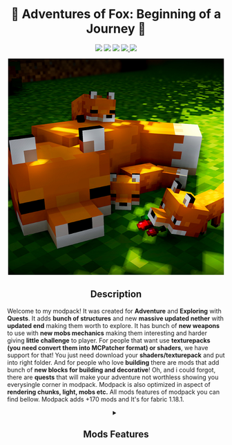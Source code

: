 <h1 align="center"> 🦊 Adventures of Fox: Beginning of a Journey 🦊 </h1>

<p align="center">
<img src="https://img.shields.io/badge/version-Alpha-yellow?style=for-the-badge">
<img src="https://img.shields.io/badge/Minecraft-1.18.1-62B47A?style=for-the-badge&logo=minecraft">
<img src="https://img.shields.io/badge/ModLoader-Fabric-success?style=for-the-badge">
<a href="https://www.curseforge.com/minecraft/modpacks/adventure-of-fox-beggining-of-jurney">
<img src="https://img.shields.io/badge/distribution-CurseForge-6441A4?style=for-the-badge&logo=curseforge">
</a>
<img src="https://cf.way2muchnoise.eu/short_adventure-of-fox-beggining-of-jurney.svg?badge_style=for_the_badge">
</p>

<p align="center">
    <img width="500" height="500" src="icon.png">
</p>

<h2 align="center">Description</h2>

Welcome to my modpack! It was created for **Adventure** and **Exploring** with **Quests**. It adds **bunch of structures** and new **massive updated nether** with **updated end** making them worth to explore. It has bunch of **new weapons** to use with **new mobs mechanics** making them interesting and harder giving **little challenge** to player. For people that want use **texturepacks (you need convert them into MCPatcher format) or shaders**, we have support for that! You just need download your **shaders/texturepack** and put into right folder. And for people who love **building** there are mods that add bunch of **new blocks for building and decorative**! Oh, and i could forgot, there are **quests** that will make your adventure not worthless showing you everysingle corner in modpack. Modpack is also optimized in aspect of **rendering chunks, light, mobs etc.** All mods features of modpack you can find bellow. Modpack adds +170 mods and It's for fabric 1.18.1.

<details> 
    <summary align="center"><h2 align="center">Mods Features</h2></summary>
    
- **Additional Additions** adds new use for useless items like copper, amethyst etc.
- **Advenced Netherite** adds new use for netherite
- **AdventureZ** adds new endbosses with other creatures
- **All Dimension Heigh Increase** increases high to match overworld
- **Alloy Forgery** adds alloys to the game
- **Ambient Environment** adds ambiance into the game
- **Amplified Nether** makes nether huge nether
- **Animatica** adds animations to textures
- **AppleSkin** adds useful informations about food/hunger
- **Armor Sound Tweak** plays sounds when (un)equip armor
- **AttributeFix** removes attributes limits
- **Awesome Dungeon** adds new structures/dungeons into the world
- **Basic Shields** adds new shields into the game
- **Better Animal Plus** adds bunch of new mobs, with armor/food/blocks
- **Better Compatibility Checker** adds compatibility check for modpack versions
- **Better Mount HUD** improves HUD when riding hourse
- **Better Sodium Video Settings Button** moves sodium settings 
- **Better Than Mending** quality lives tweak for mending
- **BetterEnd** updates End dimension
- **BetterNether** updates Nether dimension
- **BLockus** adds new blocks into the game
- **CIT Resewn** Re-implements MCPatcher's CIT
- **Cammie's Combat Tweaks** updates PVP and PvE
- **Chat Heads** adds heads into chat
- **Cherished Worlds** makes possibility to pin your favorite world
- **Chunky Pregenerator** pre-generates world (very useful mod)
- **Clear Skies** matches horizon and fog with sky color
- **Client Tweaks** fixing minecraft with small tweaks to the game
- **Clumps** clumps XP reducing lags
- **Colormatic** custumize hardcoded colors with texturepack
- **Compact Status Effects** reduces size of status effect
- **C2ME** optimize chunk rendering
- **Continuity** allows connecting textures
- **Controlling** adds search bar for keybinds
- **Crawl** allows you to crawl
- **Crying Portals** makes possibility to make portal from crying obsidian
- **CraftPresence** discord presence
- **Culinaire** expands foodstuff in the game
- **Cull Leaves** adds culling into leaf block
- **Custom Splash Screen** allows changing splash screen
- **CEM** allows loading custom entity models by texturepack
- **Dark Enchanting** gives possibility to choose own enchantments by cost of more XP
- **Dark Paintings** adds more paintings
- **Decorative Blocks** more block to build with
- **Dehydration** adds need to drink water
- **Difficulty+** makes every mob more dangerous by getting XP
- **Dimension Fix** fixes dimensions when one is being removed
- **Double Doors** makes doors, fences etc open simultaneously
- **DragonLoot** adds loot to dragon
- **Dual Riders** two players cna ride one horse at the same time
- **Dungeon Plus** adds new dungeons
- **Dynamic FPS** improve performance when minecraft is in background
- **Dynamic Music** adds more music
- **Ears** more skin customization and fix for pre1.9 skins
- **Earth2Java** ports earth mobs/blocks into minecraft java edition
- **Eating Animation** makes drinking and eating fancy
- **Effective** adds ambiance into game and enhances immersion
- **Emerald Geodes** adds emerald and quartz geodes
- **Enchantment Descriptions** adds descriptions to enchantments 
- **End Goblin Traders** adds goblins into end
- **EnvironmentZ** adds temperature into game
- **Equipment Compare** adds easy system to compare armor
- **Explorer's Compass** adds compass to search for structures
- **FPS Reducer** if player don't makes any interactions it reduces GPU and CPU use
- **Fabric Capes** adds support of capes from OptiFine, LabyMod etc
- **Fabrication** adds huge collection of small tweaks into game
- **Fabrishot** takes bigger screenshots
- **FancyMenu** adds customization into menu
- **Fast Furnace** tweaks for furnace
- **FastBench** tweaks for workbench
- **FerriteCore** memory usage optimizations
- **Fix Experience Bug** fixes XP when dimension hopping
- **Forgotten Recipes** adds recipes that should be in Caves & Cliffs update
- **FTB Teams** adds teams to game
- **FTB Quests** adds quests
- **FTB Chunks** gives ability for players to claim chunks
- **GUI Clock** adds GUI/HUD to clock
- **Giant Spawn** makes giants spawn naturally
- **Goblin Traders** adds goblin traders into game
- **Grass Bypass** makes grass less annoying when fighting 
- **Grim's Transportables** adds new possibilities to transportion
- **Help Wanted** attracts villagers for work
- **Hover Pets** adds craftable pets into game <3
- **Indium** provides fabric rendering support for sodium
- **Inventory HUD+** makes inventory better
- **Inventory Sorting** adds sorting into inventory
- **Iris** adds shaders support
- **Illuminaties** adds new light into gamr
- **Item Model Fix** fixes models of items
- **Just an End Anchor** adds anchor to end
- **Krypton** optimize networking stacking
- **LambdaBetterGrass** adds better grass and better snow
- **Language Reload** makes changing language instant
- **Lapis Reserve** makes lapis stay in enchanting table
- **LazyDFU** makes game starting faster
- **Light Overlay** adds lighting overlay
- **Lithium** improves server preformence
- **Lovely Snails** adds snails
- **MC Dungeons Artifacts** brings artifacts from dungeons into java
- **MC Dungeons Weapons** bring weapons from dungeons into java
- **Mo' Structures** adds structures into game
- **Mod Menu** adds mod menu
- **More Axolotl Variants** adds more axolotls
- **More Banner Features** adds features to banner
- **More Death Messages** adds more death messages
- **Motschen's Puddles** makes rain create puddles
- **Mouse Tweaks** makes mouse more comfortable to use
- **Mythic Metals** adds new weapons, ores, armors, tools and ingots
- **Name Pain** makes name of mob/player red color based of health
- **NetherPortalFix** fixes nether portal
- **No Enchant Cap** makes infinity enchants
- **No Null Processors** fixes structure crash
- **No Recipe Book** removes recipe book
- **Not Enough Animations** gives more animations
- **Not Enough Crashes** makes more readable crashes
- **Ok Zoomer** adds zoom
- **Orderly** adds health bar above mobs/players
- **Paintings++** adds more paitings
- **PaperDoll** adds like bedrock preview of yourself
- **Piglin Tweaks** tweaks to piglin
- **Pling** ding sound after finishing loading
- **Rat's Mischief** adds cute rats into game
- **Reroll** reroll enchants
- **Right-Click-Harvest** gives ability to harvest by right click
- **REI** recipes browser
- **RER** worldgen support for REI
- **Ruined Equipment** when your tools breaks they turn into ruined forms
- **Searchlight** adds more lighting methods
- **Second Chance** rebalances health to prevent random one-shots
- **Shadew's Foxes** adds more foxes
- **Sky Villages** adds villages in sky
- **Smooth Swapping** makes swapping very smooooth
- **Smoke Suppression** suppress smoke from campfire
- **Snow! Real Magic!** snow gravity, accumulation, snow-covered blocks, tweaks snow
- **Snowballs Freeze Mobs** when u shoot mob a snowball, it froze them
- **So i heard you were talking crap about Minecraft's difficulty?** updates hostile mods
- **Sodium** optimization mod 
- **Sodium Extra** adds features into sodium
- **Spider Produce Webs** now spiders can produce webs 
- **Starlight** rewrite of light
- **StichedSnow** makes snow stacks
- **Stoneholm, Underground Villages** adds underground villages
- **SurvivalPlus** enhances survival experience
- **This Rocks!** adds little things on ground to feel more natural
- **Towers of the Wild** adds wild-like towers
- **Trees Do Not Float** breaks tree if there is no support blocks
- **Trinkets** adds accessories 
- **Universal Ores** adds ore variants to other blocks that spawn on stone level
- **Unvoted & Shelved** adds mobs that were unvoted
- **VanillaTweaks** tweaks to vanilla
- **VoidZ** Adds new dimension and bosses to AdventureZ
- **WTHIT** shows tips about blocks/mobs you are looking at
- **When Dungeons Arise** adds roguelike dungeons
- **Wildfire's Female Gender** adds gender
- **XL Packets** larger packets sizes
- **XP Obelisk** store and receive experience points
- **Xaerp's Minimap** adds minimap
- **You're in Grave Danger** adds graves
- **Zombie Horse Spawn** spawns zombie horses with zombies
- **Disable Custom Worlds Advice** name self explanatory

</details>

